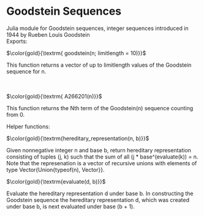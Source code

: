 # Goodstein Sequences
Julia module for Goodstein sequences, integer sequences introduced in 1944 by Rueben Louis Goodstein
<br />
Exports: 

$\color{gold}{\textrm{ goodstein(n; limitlength = 10)}}$

This function returns a vector of up to limitlength values of the Goodstein sequence for n.

<br /><br />
$\color{gold}{\textrm{ A266201(n)}}$

This function returns the Nth term of the Goodstein(n) sequence counting from 0.

Helper functions:

$\color{gold}{\textrm{hereditary_representation(n, b)}}$

Given nonnegative integer n and base b, return hereditary representation consisting of tuples (j, k)
such that the sum of all (j * base^(evaluate(k)) = n. Note that the represenation is a vector of
recursive unions with elements of type Vector{Union{typeof(n), Vector}}.

$\color{gold}{\textrm{evaluate(d, b)}}$

Evaluate the hereditary representation d under base b. In constructing the Goodstein sequence the
hereditary representation d, which was created under base b, is next evaluated under base (b + 1).




